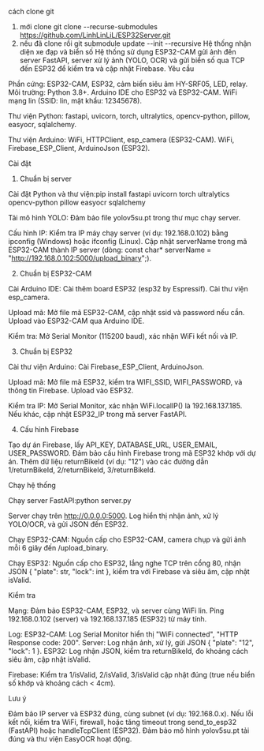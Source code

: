cách clone git 
1. mới clone 
git clone --recurse-submodules https://github.com/LinhLinLiL/ESP32Server.git
 2. nếu đã clone rồi 
 git submodule update --init --recursive
Hệ thống nhận diện xe đạp và biển số
Hệ thống sử dụng ESP32-CAM gửi ảnh đến server FastAPI, server xử lý ảnh (YOLO, OCR) và gửi biển số qua TCP đến ESP32 để kiểm tra và cập nhật Firebase.
Yêu cầu

Phần cứng: ESP32-CAM, ESP32, cảm biến siêu âm HY-SRF05, LED, relay.
Môi trường:
Python 3.8+.
Arduino IDE cho ESP32 và ESP32-CAM.
WiFi mạng lin (SSID: lin, mật khẩu: 12345678).


Thư viện Python:
fastapi, uvicorn, torch, ultralytics, opencv-python, pillow, easyocr, sqlalchemy.


Thư viện Arduino:
WiFi, HTTPClient, esp_camera (ESP32-CAM).
WiFi, Firebase_ESP_Client, ArduinoJson (ESP32).



Cài đặt
1. Chuẩn bị server

Cài đặt Python và thư viện:pip install fastapi uvicorn torch ultralytics opencv-python pillow easyocr sqlalchemy


Tải mô hình YOLO:
Đảm bảo file yolov5su.pt trong thư mục chạy server.


Cấu hình IP:
Kiểm tra IP máy chạy server (ví dụ: 192.168.0.102) bằng ipconfig (Windows) hoặc ifconfig (Linux).
Cập nhật serverName trong mã ESP32-CAM thành IP server (dòng: const char* serverName = "http://192.168.0.102:5000/upload_binary";).



2. Chuẩn bị ESP32-CAM

Cài Arduino IDE:
Cài thêm board ESP32 (esp32 by Espressif).
Cài thư viện esp_camera.


Upload mã:
Mở file mã ESP32-CAM, cập nhật ssid và password nếu cần.
Upload vào ESP32-CAM qua Arduino IDE.


Kiểm tra:
Mở Serial Monitor (115200 baud), xác nhận WiFi kết nối và IP.



3. Chuẩn bị ESP32

Cài thư viện Arduino:
Cài Firebase_ESP_Client, ArduinoJson.


Upload mã:
Mở file mã ESP32, kiểm tra WIFI_SSID, WIFI_PASSWORD, và thông tin Firebase.
Upload vào ESP32.


Kiểm tra IP:
Mở Serial Monitor, xác nhận WiFi.localIP() là 192.168.137.185. Nếu khác, cập nhật ESP32_IP trong mã server FastAPI.



4. Cấu hình Firebase

Tạo dự án Firebase, lấy API_KEY, DATABASE_URL, USER_EMAIL, USER_PASSWORD.
Đảm bảo cấu hình Firebase trong mã ESP32 khớp với dự án.
Thêm dữ liệu returnBikeId (ví dụ: "12") vào các đường dẫn 1/returnBikeId, 2/returnBikeId, 3/returnBikeId.

Chạy hệ thống

Chạy server FastAPI:python server.py


Server chạy trên http://0.0.0.0:5000.
Log hiển thị nhận ảnh, xử lý YOLO/OCR, và gửi JSON đến ESP32.


Chạy ESP32-CAM:
Nguồn cấp cho ESP32-CAM, camera chụp và gửi ảnh mỗi 6 giây đến /upload_binary.


Chạy ESP32:
Nguồn cấp cho ESP32, lắng nghe TCP trên cổng 80, nhận JSON { "plate": str, "lock": int }, kiểm tra với Firebase và siêu âm, cập nhật isValid.



Kiểm tra

Mạng:
Đảm bảo ESP32-CAM, ESP32, và server cùng WiFi lin.
Ping 192.168.0.102 (server) và 192.168.137.185 (ESP32) từ máy tính.


Log:
ESP32-CAM: Log Serial Monitor hiển thị "WiFi connected", "HTTP Response code: 200".
Server: Log nhận ảnh, xử lý, gửi JSON { "plate": "12", "lock": 1 }.
ESP32: Log nhận JSON, kiểm tra returnBikeId, đo khoảng cách siêu âm, cập nhật isValid.


Firebase: Kiểm tra 1/isValid, 2/isValid, 3/isValid cập nhật đúng (true nếu biển số khớp và khoảng cách < 4cm).

Lưu ý

Đảm bảo IP server và ESP32 đúng, cùng subnet (ví dụ: 192.168.0.x).
Nếu lỗi kết nối, kiểm tra WiFi, firewall, hoặc tăng timeout trong send_to_esp32 (FastAPI) hoặc handleTcpClient (ESP32).
Đảm bảo mô hình yolov5su.pt tải đúng và thư viện EasyOCR hoạt động.
